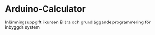 # Arduino-Calculator
Inlämningsuppgift i kursen Ellära och grundläggande programmering för inbyggda system
